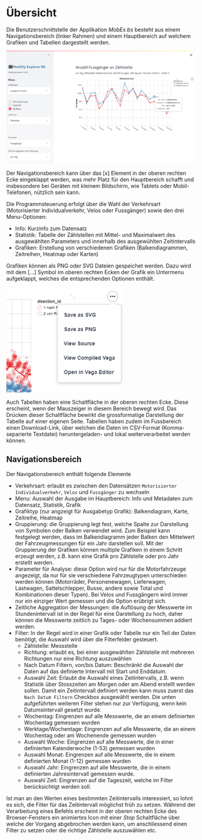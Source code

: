 # Übersicht

Die Benutzerschnittstelle der Applikation *MobEx.bs* besteht aus einem Navigationsbereich (linker Rahmen) und einem Hauptbereich auf welchem Grafiken und Tabellen dargestellt werden.

![](img/main_01.png)

Der Navigationsbereich kann über das [x] Element in der oberen rechten Ecke eingeklappt werden, was mehr Platz für den Hauptbereich schafft und insbesondere bei Geräten mit kleinem Bildschirm, wie Tablets oder Mobil-Telefonen, nützlich sein kann.

Die Programmsteuerung erfolgt über die Wahl der Verkehrsart (Motorisierter Individualverkehr, Velos oder Fussgänger) sowie den drei Menu-Optionen:
* Info: Kurzinfo zum Datensatz
* Statistik: Tabelle der Zählstellen mit Mittel- und Maximalwert des ausgewählten Parameters und innerhalb des ausgewühlten Zeitintervalls
* Grafiken: Erstellung von verschiedenen Grafiken (Balkendiagrammen, Zeitreihen, Heatmap oder Karten)

Grafiken können als PNG oder SVG Dateien gespeichet werden. Dazu wird mit dem [...] Symbol im oberen rechten Ecken der Grafik ein Untermenu aufgeklappt, welches die entsprechenden Optionen enthält.

![](img/main_02.png)

Auch Tabellen haben eine Schaltfläche in der oberen rechten Ecke. Diese erscheint, wenn der Mauszeiger in diesem Bereich bewegt wird. Das Drücken dieser Schaltfläche bewirkt die grossformatige Darstellung der Tabelle auf einer eigenen Seite. Tabellen haben zudem im Fussbereich einen Download-Link, über welchen die Daten im CSV-Format (Komma-separierte Textdatei) heruntergeladen- und lokal weiterverarbeitet werden können.

## Navigationsbereich
Der Navigationsbereich enthält folgende Elemente
- Verkehrsart: erlaubt es zwischen den Datensätzen `Motorisierter Individualverkehr`, `Velos` und `Fussgänger` zu wechseln
- Menu: Auswahl der Ausgabe im Hauptbereich: Info und Metadaten zum Datensatz, Statistik, Grafik
- Grafiktyp (nur angzeigt für Ausgabetyp Grafik): Balkendiagram, Karte, Zeitreihe, Heatmap 
- Gruppierung: die Gruppierung legt fest, welche Spalte zur Darstellung von Symbolen oder Balken verwendet wird. Zum Beispiel kann festgelegt werden, dass im Balkendiagramm jeder Balken den Mittelwert der Fahrzeugmessungen für ein Jahr darstellen soll. Mit der Gruppierung der Grafiken können multiple Grafiken in einem Schritt erzeugt werden, z.B. kann eine Grafik pro Zählstelle oder pro Jahr erstellt werden.
- Parameter für Analyse: diese Option wird nur für die Motorfahrzeuge angezeigt, da nur für sie verschiedene Fahrzeugtypen unterschieden werden können (Motorräder, Personenewagen, Lieferwagen, Lastwagen, Sattelschlepper, Busse, andere sowie Total und Kombinationen dieser Typen). Bei Velos und Fussgängern wird immer nur ein einziger Wert gemessen und die Option erübrigt sich.
- Zeitliche Aggregation der Messungen: die Auflösung der Messwerte im Stundenintervall ist in der Regel für eine Darstellung zu hoch, daher können die Messwerte zeitlich zu Tages- oder Wochensummen addiert werden. 
- Filter: In der Regel wird in einer Grafik oder Tabelle nur ein Teil der Daten benötigt, die Auswahl wird über die Filterfelder gesteuert.
    - Zählstelle: Messstelle
    - Richtung: erlaubt es, bei einer ausgewählten Zählstelle mit mehreren Richtungen nur eine Richtung auszuwählen
    - Nach Datum Filtern, von/bis Datum: Beschränkt die Auswahl der Daten auf das definierte Intervall mit Start und Enddatum.
    - Auswahl Zeit: Erlaubt die Auswahl eines Zeitintervalls, z.B. wenn Statistik über Stosszeiten am Morgen oder am Abend erstellt werden sollen. Damit ein Zeitintervall definiert werden kann muss zuerst das `Nach Datum Filtern` Checkbox ausgewählt werden. Die unten aufgeführten weiteren Filter stehen nur zur Verfügung, wenn kein Datumsintervall gesetzt wurde.
    - Wochentag: Eingrenzen auf alle Messwerte, die an einem definierten Wochentag gemessen wurden
    - Werktage/Wochentage: Eingrenzen auf alle Messwerte, die an einem Wochentag oder am Wochenende gemessen wurden
    - Auswahl Woche: Eingrenzen auf alle Messwerte, die in einer definierten Kalenderwoche (1-53) gemessen wurden
    - Auswahl Monat: Eingrenzen auf alle Messwerte, die in einem definierten Monat (1-12) gemessen wurden
    - Auswahl Jahr: Eingrenzen auf alle Messwerte, die in einem definierten Jahresintervall gemessen wurde. 
    - Auswahl Zeit: Eingrenzen auf die Tageszeit, welche im Filter berücksichtigt werden soll. 

Ist man an den Werten eines bestimmten Zeitintervalls interessiert, so lohnt es sich, die Filter für das Zeitintervall möglichst früh zu setzen. Während der Verarbeitung eines Befehls erscheint in der oberen rechten Ecke des Browser-Fensters ein animiertes Icon mit einer *Stop* Schaltfläche über welche der Vorgang abgebrochen werden kann, um anschliessend einen Filter zu setzen oder die richtige Zählstelle auszuwählen etc.




